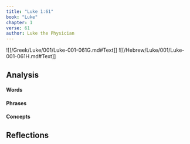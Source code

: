 ```yaml
---
title: "Luke 1:61"
book: "Luke"
chapter: 1
verse: 61
author: Luke the Physician
---
```

![[/Greek/Luke/001/Luke-001-061G.md#Text]]
![[/Hebrew/Luke/001/Luke-001-061H.md#Text]]

## Analysis

#### Words

#### Phrases

#### Concepts

## Reflections
